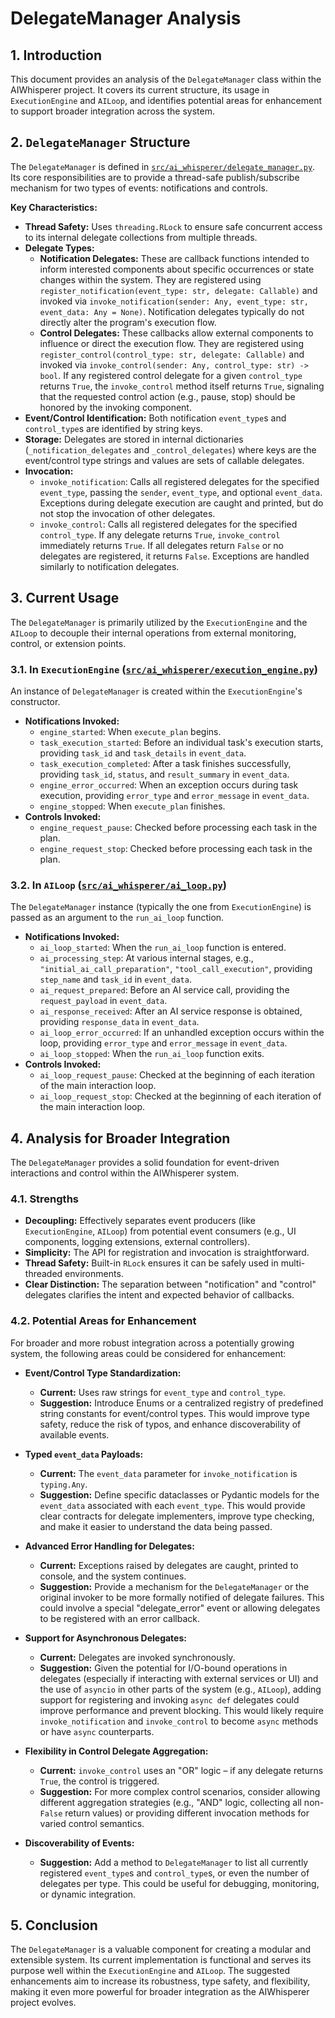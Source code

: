 # DelegateManager Analysis

## 1. Introduction

This document provides an analysis of the `DelegateManager` class within the AIWhisperer project. It covers its current structure, its usage in `ExecutionEngine` and `AILoop`, and identifies potential areas for enhancement to support broader integration across the system.

## 2. `DelegateManager` Structure

The `DelegateManager` is defined in [`src/ai_whisperer/delegate_manager.py`](../src/ai_whisperer/delegate_manager.py). Its core responsibilities are to provide a thread-safe publish/subscribe mechanism for two types of events: notifications and controls.

**Key Characteristics:**

* **Thread Safety:** Uses `threading.RLock` to ensure safe concurrent access to its internal delegate collections from multiple threads.
* **Delegate Types:**
  * **Notification Delegates:** These are callback functions intended to inform interested components about specific occurrences or state changes within the system. They are registered using `register_notification(event_type: str, delegate: Callable)` and invoked via `invoke_notification(sender: Any, event_type: str, event_data: Any = None)`. Notification delegates typically do not directly alter the program's execution flow.
  * **Control Delegates:** These callbacks allow external components to influence or direct the execution flow. They are registered using `register_control(control_type: str, delegate: Callable)` and invoked via `invoke_control(sender: Any, control_type: str) -> bool`. If any registered control delegate for a given `control_type` returns `True`, the `invoke_control` method itself returns `True`, signaling that the requested control action (e.g., pause, stop) should be honored by the invoking component.
* **Event/Control Identification:** Both notification `event_type`s and `control_type`s are identified by string keys.
* **Storage:** Delegates are stored in internal dictionaries (`_notification_delegates` and `_control_delegates`) where keys are the event/control type strings and values are sets of callable delegates.
* **Invocation:**
  * `invoke_notification`: Calls all registered delegates for the specified `event_type`, passing the `sender`, `event_type`, and optional `event_data`. Exceptions during delegate execution are caught and printed, but do not stop the invocation of other delegates.
  * `invoke_control`: Calls all registered delegates for the specified `control_type`. If any delegate returns `True`, `invoke_control` immediately returns `True`. If all delegates return `False` or no delegates are registered, it returns `False`. Exceptions are handled similarly to notification delegates.

## 3. Current Usage

The `DelegateManager` is primarily utilized by the `ExecutionEngine` and the `AILoop` to decouple their internal operations from external monitoring, control, or extension points.

### 3.1. In `ExecutionEngine` ([`src/ai_whisperer/execution_engine.py`](../src/ai_whisperer/execution_engine.py))

An instance of `DelegateManager` is created within the `ExecutionEngine`'s constructor.

* **Notifications Invoked:**
  * `engine_started`: When `execute_plan` begins.
  * `task_execution_started`: Before an individual task's execution starts, providing `task_id` and `task_details` in `event_data`.
  * `task_execution_completed`: After a task finishes successfully, providing `task_id`, `status`, and `result_summary` in `event_data`.
  * `engine_error_occurred`: When an exception occurs during task execution, providing `error_type` and `error_message` in `event_data`.
  * `engine_stopped`: When `execute_plan` finishes.
* **Controls Invoked:**
  * `engine_request_pause`: Checked before processing each task in the plan.
  * `engine_request_stop`: Checked before processing each task in the plan.

### 3.2. In `AILoop` ([`src/ai_whisperer/ai_loop.py`](../src/ai_whisperer/ai_loop.py))

The `DelegateManager` instance (typically the one from `ExecutionEngine`) is passed as an argument to the `run_ai_loop` function.

* **Notifications Invoked:**
  * `ai_loop_started`: When the `run_ai_loop` function is entered.
  * `ai_processing_step`: At various internal stages, e.g., `"initial_ai_call_preparation"`, `"tool_call_execution"`, providing `step_name` and `task_id` in `event_data`.
  * `ai_request_prepared`: Before an AI service call, providing the `request_payload` in `event_data`.
  * `ai_response_received`: After an AI service response is obtained, providing `response_data` in `event_data`.
  * `ai_loop_error_occurred`: If an unhandled exception occurs within the loop, providing `error_type` and `error_message` in `event_data`.
  * `ai_loop_stopped`: When the `run_ai_loop` function exits.
* **Controls Invoked:**
  * `ai_loop_request_pause`: Checked at the beginning of each iteration of the main interaction loop.
  * `ai_loop_request_stop`: Checked at the beginning of each iteration of the main interaction loop.

## 4. Analysis for Broader Integration

The `DelegateManager` provides a solid foundation for event-driven interactions and control within the AIWhisperer system.

### 4.1. Strengths

* **Decoupling:** Effectively separates event producers (like `ExecutionEngine`, `AILoop`) from potential event consumers (e.g., UI components, logging extensions, external controllers).
* **Simplicity:** The API for registration and invocation is straightforward.
* **Thread Safety:** Built-in `RLock` ensures it can be safely used in multi-threaded environments.
* **Clear Distinction:** The separation between "notification" and "control" delegates clarifies the intent and expected behavior of callbacks.

### 4.2. Potential Areas for Enhancement

For broader and more robust integration across a potentially growing system, the following areas could be considered for enhancement:

* **Event/Control Type Standardization:**
  * **Current:** Uses raw strings for `event_type` and `control_type`.
  * **Suggestion:** Introduce Enums or a centralized registry of predefined string constants for event/control types. This would improve type safety, reduce the risk of typos, and enhance discoverability of available events.

* **Typed `event_data` Payloads:**
  * **Current:** The `event_data` parameter for `invoke_notification` is `typing.Any`.
  * **Suggestion:** Define specific dataclasses or Pydantic models for the `event_data` associated with each `event_type`. This would provide clear contracts for delegate implementers, improve type checking, and make it easier to understand the data being passed.

* **Advanced Error Handling for Delegates:**
  * **Current:** Exceptions raised by delegates are caught, printed to console, and the system continues.
  * **Suggestion:** Provide a mechanism for the `DelegateManager` or the original invoker to be more formally notified of delegate failures. This could involve a special "delegate_error" event or allowing delegates to be registered with an error callback.

* **Support for Asynchronous Delegates:**
  * **Current:** Delegates are invoked synchronously.
  * **Suggestion:** Given the potential for I/O-bound operations in delegates (especially if interacting with external services or UI) and the use of `asyncio` in other parts of the system (e.g., `AILoop`), adding support for registering and invoking `async def` delegates could improve performance and prevent blocking. This would likely require `invoke_notification` and `invoke_control` to become `async` methods or have `async` counterparts.

* **Flexibility in Control Delegate Aggregation:**
  * **Current:** `invoke_control` uses an "OR" logic – if any delegate returns `True`, the control is triggered.
  * **Suggestion:** For more complex control scenarios, consider allowing different aggregation strategies (e.g., "AND" logic, collecting all non-`False` return values) or providing different invocation methods for varied control semantics.

* **Discoverability of Events:**
  * **Suggestion:** Add a method to `DelegateManager` to list all currently registered `event_type`s and `control_type`s, or even the number of delegates per type. This could be useful for debugging, monitoring, or dynamic integration.

## 5. Conclusion

The `DelegateManager` is a valuable component for creating a modular and extensible system. Its current implementation is functional and serves its purpose well within the `ExecutionEngine` and `AILoop`. The suggested enhancements aim to increase its robustness, type safety, and flexibility, making it even more powerful for broader integration as the AIWhisperer project evolves.

